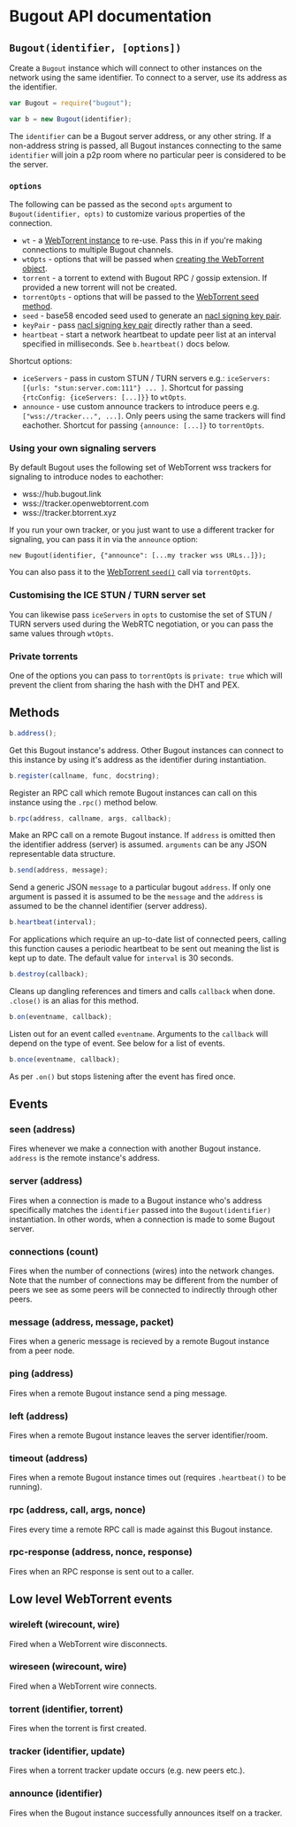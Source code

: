 # Bugout API documentation

## `Bugout(identifier, [options])`

Create a `Bugout` instance which will connect to other instances on the network using the same identifier. To connect to a server, use its address as the identifier.

```javascript
var Bugout = require("bugout");

var b = new Bugout(identifier);
```

The `identifier` can be a Bugout server address, or any other string. If a non-address string is passed, all Bugout instances connecting to the same `identifier` will join a p2p room where no particular peer is considered to be the server.

### `options`

The following can be passed as the second `opts` argument to `Bugout(identifier, opts)` to customize various properties of the connection.

 * `wt` - a [WebTorrent instance](https://webtorrent.io/docs) to re-use. Pass this in if you're making connections to multiple Bugout channels.
 * `wtOpts` - options that will be passed when [creating the WebTorrent object](https://github.com/webtorrent/webtorrent/blob/master/docs/api.md#client--new-webtorrentopts).
 * `torrent` - a torrent to extend with Bugout RPC / gossip extension. If provided a new torrent will not be created.
 * `torrentOpts` - options that will be passed to the [WebTorrent seed method](https://github.com/webtorrent/webtorrent/blob/master/docs/api.md#clientseedinput-opts-function-onseed-torrent-).
 * `seed` - base58 encoded seed used to generate an [nacl signing key pair](https://github.com/dchest/tweetnacl-js#signatures).
 * `keyPair` - pass [nacl signing key pair](https://github.com/dchest/tweetnacl-js#signatures) directly rather than a seed.
 * `heartbeat` - start a network heartbeat to update peer list at an interval specified in milliseconds. See `b.heartbeat()` docs below.

Shortcut options:

 * `iceServers` - pass in custom STUN / TURN servers e.g.: `iceServers: [{urls: "stun:server.com:111"} ... ]`. Shortcut for passing `{rtcConfig: {iceServers: [...]}}` to `wtOpts`.
 * `announce` - use custom announce trackers to introduce peers e.g. `["wss://tracker...", ...]`. Only peers using the same trackers will find eachother. Shortcut for passing `{announce: [...]}` to `torrentOpts`.

### Using your own signaling servers

By default Bugout uses the following set of WebTorrent wss trackers for signaling to introduce nodes to eachother:

 * wss://hub.bugout.link
 * wss://tracker.openwebtorrent.com
 * wss://tracker.btorrent.xyz

If you run your own tracker, or you just want to use a different tracker for signaling, you can pass it in via the `announce` option:

```
new Bugout(identifier, {"announce": [...my tracker wss URLs..]});
```

You can also pass it to the [WebTorrent `seed()`](https://github.com/webtorrent/webtorrent/blob/master/docs/api.md#clientseedinput-opts-function-onseed-torrent-) call via `torrentOpts`.

### Customising the ICE STUN / TURN server set

You can likewise pass `iceServers` in `opts` to customise the set of STUN / TURN servers used during the WebRTC negotiation, or you can pass the same values through `wtOpts`.

### Private torrents

One of the options you can pass to `torrentOpts` is `private: true` which will prevent the client from sharing the hash with the DHT and PEX.

## Methods

```javascript
b.address();
```

Get this Bugout instance's address. Other Bugout instances can connect to this instance by using it's address as the identifier during instantiation.

```javascript
b.register(callname, func, docstring);
```

Register an RPC call which remote Bugout instances can call on this instance using the `.rpc()` method below.

```javascript
b.rpc(address, callname, args, callback);
```

Make an RPC call on a remote Bugout instance. If `address` is omitted then the identifier address (server) is assumed. `arguments` can be any JSON representable data structure.

```javascript
b.send(address, message);
```

Send a generic JSON `message` to a particular bugout `address`. If only one argument is passed it is assumed to be the `message` and the `address` is assumed to be the channel identifier (server address).

```javascript
b.heartbeat(interval);
```

For applications which require an up-to-date list of connected peers, calling this function causes a periodic heartbeat to be sent out meaning the list is kept up to date. The default value for `interval` is 30 seconds.

```javascript
b.destroy(callback);
```

Cleans up dangling references and timers and calls `callback` when done. `.close()` is an alias for this method.

```javascript
b.on(eventname, callback);
```

Listen out for an event called `eventname`. Arguments to the `callback` will depend on the type of event. See below for a list of events.

```javascript
b.once(eventname, callback);
```

As per `.on()` but stops listening after the event has fired once.

## Events

### seen (address)

Fires whenever we make a connection with another Bugout instance. `address` is the remote instance's address.

### server (address)

Fires when a connection is made to a Bugout instance who's address specifically matches the `identifier` passed into the `Bugout(identifier)` instantiation. In other words, when a connection is made to some Bugout server.

### connections (count)

Fires when the number of connections (wires) into the network changes. Note that the number of connections may be different from the number of peers we see as some peers will be connected to indirectly through other peers.

### message (address, message, packet)

Fires when a generic message is recieved by a remote Bugout instance from a peer node.

### ping (address)

Fires when a remote Bugout instance send a ping message.

### left (address)

Fires when a remote Bugout instance leaves the server identifier/room.

### timeout (address)

Fires when a remote Bugout instance times out (requires `.heartbeat()` to be running).

### rpc (address, call, args, nonce)

Fires every time a remote RPC call is made against this Bugout instance.

### rpc-response (address, nonce, response)

Fires when an RPC response is sent out to a caller.

## Low level WebTorrent events

### wireleft (wirecount, wire)

Fired when a WebTorrent wire disconnects.

### wireseen (wirecount, wire)

Fired when a WebTorrent wire connects.

### torrent (identifier, torrent)

Fires when the torrent is first created.

### tracker (identifier, update)

Fires when a torrent tracker update occurs (e.g. new peers etc.).

### announce (identifier)

Fires when the Bugout instance successfully announces itself on a tracker.

